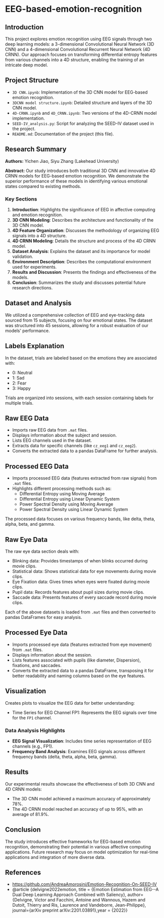 # EEG-based-emotion-recognition


## Introduction

This project explores emotion recognition using EEG signals through two deep learning models: a 3-dimensional Convolutional Neural Network (3D CNN) and a 4-dimensional Convolutional Recurrent Neural Network (4D CRNN). Our approach focuses on transforming differential entropy features from various channels into a 4D structure, enabling the training of an intricate deep model.

## Project Structure

- `3D CNN.ipynb`: Implementation of the 3D CNN model for EEG-based emotion recognition.
- `3DCNN model structure.ipynb`: Detailed structure and layers of the 3D CNN model.
- `4D-CRNN.ipynb` and `4D_CRNN.ipynb`: Two versions of the 4D-CRNN model implementation.
- `SEED-IV_analysis.py`: Script for analyzing the SEED-IV dataset used in the project.
- `README.md`: Documentation of the project (this file).

## Research Summary

**Authors:** Yichen Jiao, Siyu Zhang (Lakehead University)

**Abstract:** Our study introduces both traditional 3D CNN and innovative 4D CRNN models for EEG-based emotion recognition. We demonstrate the superior performance of these models in identifying various emotional states compared to existing methods.

### Key Sections

1. **Introduction**: Highlights the significance of EEG in affective computing and emotion recognition.
2. **3D CNN Modeling**: Describes the architecture and functionality of the 3D CNN model.
3. **4D Feature Organization**: Discusses the methodology of organizing EEG signals into a 4D structure.
4. **4D CRNN Modeling**: Details the structure and process of the 4D CRNN model.
5. **Dataset Analysis**: Explains the dataset and its importance for model validation.
6. **Environment Description**: Describes the computational environment used for experiments.
7. **Results and Discussion**: Presents the findings and effectiveness of the models.
8. **Conclusion**: Summarizes the study and discusses potential future research directions.

## Dataset and Analysis

We utilized a comprehensive collection of EEG and eye-tracking data sourced from 15 subjects, focusing on four emotional states. The dataset was structured into 45 sessions, allowing for a robust evaluation of our models' performance.
## Labels Explanation

In the dataset, trials are labeled based on the emotions they are associated with:
- 0: Neutral
- 1: Sad
- 2: Fear
- 3: Happy

Trials are organized into sessions, with each session containing labels for multiple trials.

## Raw EEG Data

- Imports raw EEG data from `.mat` files.
- Displays information about the subject and session.
- Lists EEG channels used in the dataset.
- Extracts data for specific channels (like `cz_eeg1` and `cz_eeg2`).
- Converts the extracted data to a pandas DataFrame for further analysis.

## Processed EEG Data

- Imports processed EEG data (features extracted from raw signals) from `.mat` files.
- Highlights different processing methods such as:
  - Differential Entropy using Moving Average
  - Differential Entropy using Linear Dynamic System
  - Power Spectral Density using Moving Average
  - Power Spectral Density using Linear Dynamic System

The processed data focuses on various frequency bands, like delta, theta, alpha, beta, and gamma.

## Raw Eye Data

The raw eye data section deals with:
- Blinking data: Provides timestamps of when blinks occurred during movie clips.
- Statistical data: Shows statistical data for eye movements during movie clips.
- Eye Fixation data: Gives times when eyes were fixated during movie clips.
- Pupil data: Records features about pupil sizes during movie clips.
- Saccade data: Presents features of every saccade record during movie clips.

Each of the above datasets is loaded from `.mat` files and then converted to pandas DataFrames for easy analysis.

## Processed Eye Data

- Imports processed eye data (features extracted from eye movement) from `.mat` files.
- Displays information about the session.
- Lists features associated with pupils (like diameter, Dispersion), fixations, and saccades.
- Converts the extracted data to a pandas DataFrame, transposing it for better readability and naming columns based on the eye features.

## Visualization

Creates plots to visualize the EEG data for better understanding:
- Time Series for EEG Channel FP1: Represents the EEG signals over time for the `FP1` channel.


### Data Analysis Highlights

- **EEG Signal Visualization**: Includes time series representation of EEG channels (e.g., FP1).
- **Frequency Band Analysis**: Examines EEG signals across different frequency bands (delta, theta, alpha, beta, gamma).

## Results

Our experimental results showcase the effectiveness of both 3D CNN and 4D CRNN models:

- The 3D CNN model achieved a maximum accuracy of approximately 78%.
- The 4D CRNN model reached an accuracy of up to 95%, with an average of 81.9%.

## Conclusion

The study introduces effective frameworks for EEG-based emotion recognition, demonstrating their potential in various affective computing applications. Future research may focus on model optimization for real-time applications and integration of more diverse data.


## References

- https://github.com/AndreaAmorosini/Emotion-Recognition-On-SEED-IV
- @article
{delvigne2022emotion, title = {Emotion Estimation from EEG--A
Dual Deep Learning Approach Combined with Saliency}, author={Delvigne, Victor and Facchini, Antoine and Wannous, Hazem 
and Dutoit, Thierry and Ris, Laurence and Vandeborre, Jean-Philippe},
journal={arXiv preprint arXiv:2201.03891},year = {2022}}
